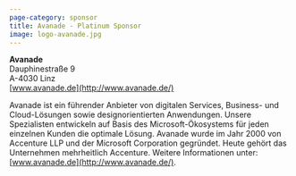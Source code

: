 ```yaml
---
page-category: sponsor
title: Avanade - Platinum Sponsor
image: logo-avanade.jpg
---
```


**Avanade**<br/>
Dauphinestraße 9<br/>
A-4030 Linz<br/>
[www.avanade.de](http://www.avanade.de/)

Avanade ist ein führender Anbieter von digitalen Services, Business- und Cloud-Lösungen sowie designorientierten Anwendungen. Unsere Spezialisten entwickeln auf Basis des Microsoft-Ökosystems für jeden einzelnen Kunden die optimale Lösung. Avanade wurde im Jahr 2000 von Accenture LLP und der Microsoft Corporation gegründet. Heute gehört das Unternehmen mehrheitlich Accenture. Weitere Informationen unter: [www.avanade.de](http://www.avanade.de/).

